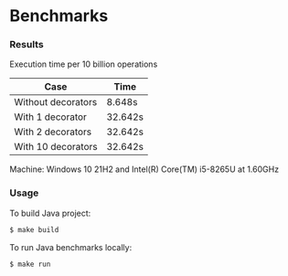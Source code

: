 # Benchmarks

### Results

Execution time per 10 billion operations

Case | Time
------ | ------
Without decorators | 8.648s
With 1 decorator | 32.642s
With 2 decorators | 32.642s
With 10 decorators | 32.642s

Machine: Windows 10 21H2 and Intel(R) Core(TM) i5-8265U at 1.60GHz

### Usage

To build Java project:
```bash
$ make build
```

To run Java benchmarks locally:
```bash
$ make run
```
